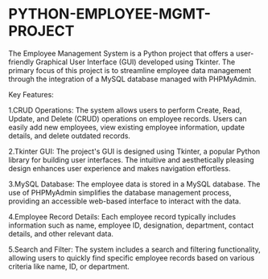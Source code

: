 # PYTHON-EMPLOYEE-MGMT-PROJECT
The Employee Management System is a Python project that offers a user-friendly Graphical User Interface (GUI) developed using Tkinter. The primary focus of this project is to streamline employee data management through the integration of a MySQL database managed with PHPMyAdmin.

Key Features:

1.CRUD Operations: The system allows users to perform Create, Read, Update, and Delete (CRUD) operations on employee records. Users can easily add new employees, view existing employee information, update details, and delete outdated records.

2.Tkinter GUI: The project's GUI is designed using Tkinter, a popular Python library for building user interfaces. The intuitive and aesthetically pleasing design enhances user experience and makes navigation effortless.

3.MySQL Database: The employee data is stored in a MySQL database. The use of PHPMyAdmin simplifies the database management process, providing an accessible web-based interface to interact with the data.

4.Employee Record Details: Each employee record typically includes information such as name, employee ID, designation, department, contact details, and other relevant data.

5.Search and Filter: The system includes a search and filtering functionality, allowing users to quickly find specific employee records based on various criteria like name, ID, or department.

